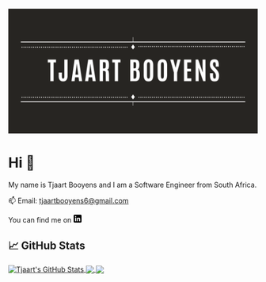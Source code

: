 ![Header](https://raw.githubusercontent.com/Tjaart-Booyens/Tjaart-Booyens/master/banner.png "Header")

# Hi 👋

My name is Tjaart Booyens and I am a Software Engineer from South Africa.

📫 Email: tjaartbooyens6@gmail.com

<!-- Actual text -->

You can find me on [![LinkedIn][1.1]][1]

<!-- Icons -->

[1.1]: https://raw.githubusercontent.com/Tjaart-Booyens/Tjaart-Booyens/master/linkedin-3-16.png (LinkedIn icon without padding)

<!-- Links to your social media accounts -->

[1]: https://www.linkedin.com/in/tjaart-booyens/

<!-- ## 🔧 Technologies & Tools
![](https://img.shields.io/badge/OS-Linux-informational?style=flat&logo=linux&logoColor=white&color=2bbc8a)
![](https://img.shields.io/badge/Editor-IntelliJ_IDEA-informational?style=flat&logo=intellij-idea&logoColor=white&color=2bbc8a)
![](https://img.shields.io/badge/Code-Python-informational?style=flat&logo=python&logoColor=white&color=2bbc8a)
![](https://img.shields.io/badge/Code-JavaScript-informational?style=flat&logo=javascript&logoColor=white&color=2bbc8a)
![](https://img.shields.io/badge/Code-Golang-informational?style=flat&logo=go&logoColor=white&color=2bbc8a)
![](https://img.shields.io/badge/Code-Make-informational?style=flat&logo=cmake&logoColor=white&color=2bbc8a)
![](https://img.shields.io/badge/Code-Vue-informational?style=flat&logo=vue.js&logoColor=white&color=2bbc8a)
![](https://img.shields.io/badge/Shell-Bash-informational?style=flat&logo=gnu-bash&logoColor=white&color=2bbc8a)
![](https://img.shields.io/badge/Tools-PostgreSQL-informational?style=flat&logo=postgresql&logoColor=white&color=2bbc8a)
![](https://img.shields.io/badge/Tools-Docker-informational?style=flat&logo=docker&logoColor=white&color=2bbc8a)
![](https://img.shields.io/badge/Tools-Kubernetes-informational?style=flat&logo=kubernetes&logoColor=white&color=2bbc8a)
![](https://img.shields.io/badge/Tools-Red_Hat_OpenShift-informational?style=flat&logo=red-hat-open-shift&logoColor=white&color=2bbc8a)
![](https://img.shields.io/badge/Cloud-Digital_Ocean-informational?style=flat&logo=digitalocean&logoColor=white&color=2bbc8a) -->

## &#x1f4c8; GitHub Stats

<a href="https://github.com/Tjaart-Booyens/Tjaart-Booyens">
  <img align="center" src="https://github-readme-stats.vercel.app/api?username=Tjaart-Booyens&show_icons=true&line_height=27&count_private=true&title_color=ffffff&text_color=c9cacc&icon_color=2bbc8a&bg_color=1d1f21" alt="Tjaart's GitHub Stats" />
</a>
<a href="https://github.com/Tjaart-Booyens/Tjaart-Booyens">
  <img align="center" src="https://github-readme-stats.vercel.app/api/top-langs/?username=Tjaart-Booyens&title_color=ffffff&text_color=c9cacc&icon_color=2bbc8a&bg_color=1d1f21&langs_count=3" />
</a>

<a href="https://github.com/Tjaart-Booyens/Poker">
  <img align="center" src="https://github-readme-stats.vercel.app/api/pin/?username=Tjaart-Booyens&repo=Poker&title_color=ffffff&text_color=c9cacc&icon_color=2bbc8a&bg_color=1d1f21" />
</a>
